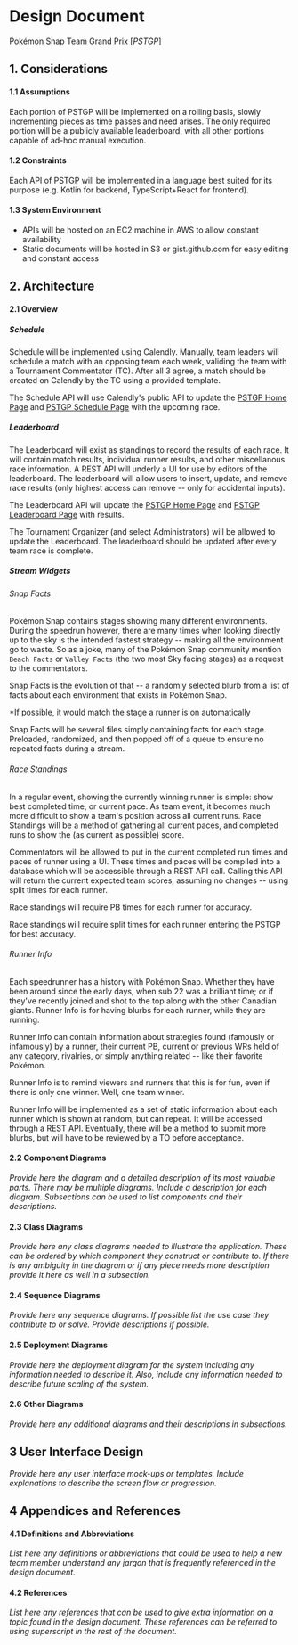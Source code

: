 # Design Document

Pokémon Snap Team Grand Prix [*PSTGP*]

## 1. Considerations


#### 1.1 Assumptions
Each portion of PSTGP will be implemented on a rolling basis, slowly incrementing pieces as time passes and need arises. The only required portion will be a publicly available leaderboard, with all other portions capable of ad-hoc manual execution.

#### 1.2 Constraints
Each API of PSTGP will be implemented in a language best suited for its purpose (e.g. Kotlin for backend, TypeScript+React for frontend).

#### 1.3 System Environment
- APIs will be hosted on an EC2 machine in AWS to allow constant availability
- Static documents will be hosted in S3 or gist.github.com for easy editing and constant access

## 2. Architecture


#### 2.1 Overview

##### Schedule
Schedule will be implemented using Calendly. Manually, team leaders will schedule a match with an opposing team each week, validing the team with a Tournament Commentator (TC). After all 3 agree, a match should be created on Calendly by the TC using a provided template.

The Schedule API will use Calendly's public API to update the [PSTGP Home Page](tgp.pkmnsnap.com) and [PSTGP Schedule Page](tgp.pkmnsnap.com/schedule) with the upcoming race.

##### Leaderboard
The Leaderboard will exist as standings to record the results of each race. It will contain match results, individual runner results, and other miscellanous race information. A REST API will underly a UI for use by editors of the leaderboard. The leaderboard will allow users to insert, update, and remove race results (only highest access can remove -- only for accidental inputs).

The Leaderboard API will update the [PSTGP Home Page](tgp.pkmnsnap.com) and [PSTGP Leaderboard Page](tgp.pkmnsnap.com/standings) with results.

The Tournament Organizer (and select Administrators) will be allowed to update the Leaderboard. The leaderboard should be updated after every team race is complete.

##### Stream Widgets

###### Snap Facts
Pokémon Snap contains stages showing many different environments. During the speedrun however, there are many times when looking directly up to the sky is the intended fastest strategy -- making all the environment go to waste. So as a joke, many of the Pokémon Snap community mention `Beach Facts` or `Valley Facts` (the two most Sky facing stages) as a request to the commentators.

Snap Facts is the evolution of that -- a randomly selected blurb from a list of facts about each environment that exists in Pokémon Snap.

*If possible, it would match the stage a runner is on automatically

Snap Facts will be several files simply containing facts for each stage. Preloaded, randomized, and then popped off of a queue to ensure no repeated facts during a stream.

###### Race Standings
In a regular event, showing the currently winning runner is simple: show best completed time, or current pace. As team event, it becomes much more difficult to show a team's position across all current runs. Race Standings will be a method of gathering all current paces, and completed runs to show the (as current as possible) score.

Commentators will be allowed to put in the current completed run times and paces of runner using a UI. These times and paces will be compiled into a database which will be accessible through a REST API call. Calling this API will return the current expected team scores, assuming no changes -- using split times for each runner.

Race standings will require PB times for each runner for accuracy.

Race standings will require split times for each runner entering the PSTGP for best accuracy.

###### Runner Info
Each speedrunner has a history with Pokémon Snap. Whether they have been around since the early days, when sub 22 was a brilliant time; or if they've recently joined and shot to the top along with the other Canadian giants. Runner Info is for having blurbs for each runner, while they are running.

Runner Info can contain information about strategies found (famously or infamously) by a runner, their current PB, current or previous WRs held of any category, rivalries, or simply anything related -- like their favorite Pokémon.

Runner Info is to remind viewers and runners that this is for fun, even if there is only one winner. Well, one team winner.

Runner Info will be implemented as a set of static information about each runner which is shown at random, but can repeat. It will be accessed through a REST API. Eventually, there will be a method to submit more blurbs, but will have to be reviewed by a TO before acceptance.

#### 2.2 Component Diagrams
*Provide here the diagram and a detailed description of its most valuable parts. There may be multiple diagrams. Include a description for each diagram. Subsections can be used to list components and their descriptions.*

#### 2.3 Class Diagrams
*Provide here any class diagrams needed to illustrate the application. These can be ordered by which component they construct or contribute to. If there is any ambiguity in the diagram or if any piece needs more description provide it here as well in a subsection.*

#### 2.4 Sequence Diagrams
*Provide here any sequence diagrams. If possible list the use case they contribute to or solve. Provide descriptions if possible.*

#### 2.5 Deployment Diagrams
*Provide here the deployment diagram for the system including any information needed to describe it. Also, include any information needed to describe future scaling of the system.*

#### 2.6 Other Diagrams
*Provide here any additional diagrams and their descriptions in subsections.*

## 3 User Interface Design
*Provide here any user interface mock-ups or templates. Include explanations to describe the screen flow or progression.*

## 4 Appendices and References


#### 4.1 Definitions and Abbreviations
*List here any definitions or abbreviations that could be used to help a new team member understand any jargon that is frequently referenced in the design document.*

#### 4.2 References
*List here any references that can be used to give extra information on a topic found in the design document. These references can be referred to using superscript in the rest of the document.*

